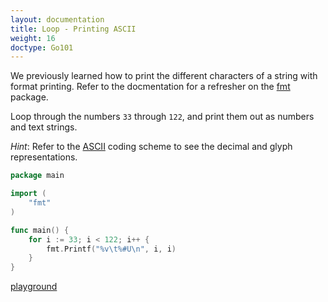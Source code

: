 ```yaml
---
layout: documentation
title: Loop - Printing ASCII
weight: 16
doctype: Go101
---
```



We previously learned how to print the different characters of a string with format printing. Refer to the docmentation for a refresher on the [fmt](https://golang.org/pkg/fmt/) package.

Loop through the numbers `33` through `122`, and print them out as numbers and text strings.

*Hint*: Refer to the [ASCII](https://en.wikipedia.org/wiki/ASCII) coding scheme to see the decimal and glyph representations.

```go
package main

import (
	"fmt"
)

func main() {
	for i := 33; i < 122; i++ {
		fmt.Printf("%v\t%#U\n", i, i)
	}
}
```

[playground](https://play.golang.org/p/y4OzIKta2M)
